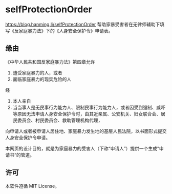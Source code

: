 # selfProtectionOrder
https://blog.hanming.li/selfProtectionOrder
帮助家暴受害者在无律师辅助下填写《反家庭暴力法》下的《人身安全保护令》申请表。


## 缘由
《中华人民共和国反家庭暴力法》第四章允许

1. 遭受家庭暴力的人，或者
2. 面临家庭暴力的现实危险的人

经

1. 本人亲自
2. 当当事人是无民事行为能力人、限制民事行为能力人，或者因受到强制、威吓等原因无法申请人身安全保护令时，由其近亲属、公安机关、妇女联合会、居民委员会、村民委员会、救助管理机构代理，

向申请人或者被申请人居住地、家庭暴力发生地的基层人民法院，以书面形式提交人身安全保护令申请。

本网页的设计目的，就是为家庭暴力的受害人（下称“申请人”）提供一个生成”申请书“的管道。

## 许可

本软件遵循 MIT License。
